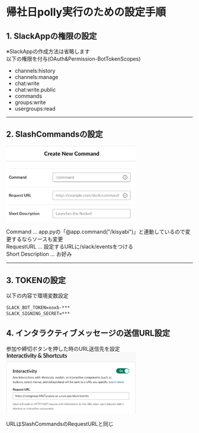 # 帰社日polly実行のための設定手順

## 1. SlackAppの権限の設定
※SlackAppの作成方法は省略します  
以下の権限を付与(OAuth&Permission-BotTokenScopes)
- channels:history
- channels:manage
- chat:write
- chat:write.public
- commands
- groups:write
- usergroups:read

***

## 2. SlashCommandsの設定
<img src="./assets/create_new_command.PNG" alt="CreateNewCommand" width=350>  

Command ... app.pyの「@app.command("/kisyabi")」と連動しているので変更するならソースも変更  
RequestURL ... 設定するURLに/slack/eventsをつける  
Short Description ... お好み  

***

## 3. TOKENの設定
以下の内容で環境変数設定
```
SLACK_BOT_TOKEN=xoxb-***
SLACK_SIGNING_SECRET=***
```

## 4. インタラクティブメッセージの送信URL設定
参加や締切ボタンを押した時のURL送信先を設定  
<img src="./assets/interactivity.PNG" alt="interactivity" width=350> 

URLはSlashCommandsのRequestURLと同じ





